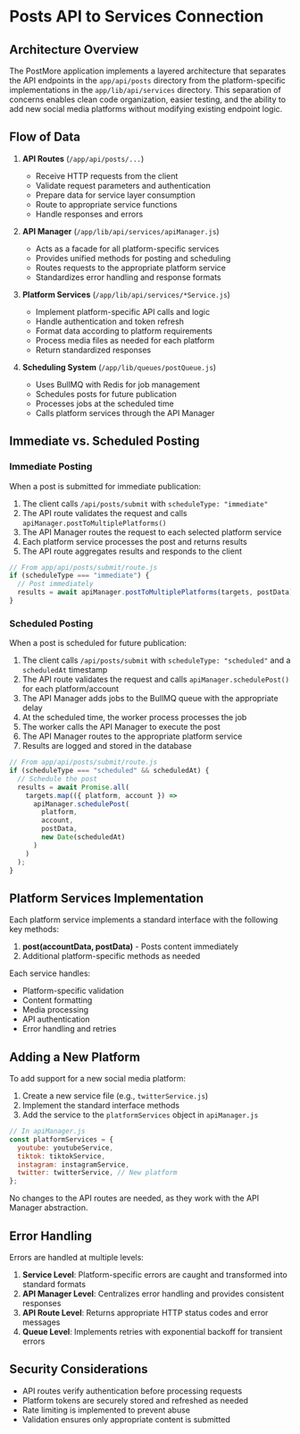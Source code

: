 # Posts API to Services Connection

## Architecture Overview

The PostMore application implements a layered architecture that separates the API endpoints in the `app/api/posts` directory from the platform-specific implementations in the `app/lib/api/services` directory. This separation of concerns enables clean code organization, easier testing, and the ability to add new social media platforms without modifying existing endpoint logic.

## Flow of Data

1. **API Routes** (`/app/api/posts/...`)

   - Receive HTTP requests from the client
   - Validate request parameters and authentication
   - Prepare data for service layer consumption
   - Route to appropriate service functions
   - Handle responses and errors

2. **API Manager** (`/app/lib/api/services/apiManager.js`)

   - Acts as a facade for all platform-specific services
   - Provides unified methods for posting and scheduling
   - Routes requests to the appropriate platform service
   - Standardizes error handling and response formats

3. **Platform Services** (`/app/lib/api/services/*Service.js`)

   - Implement platform-specific API calls and logic
   - Handle authentication and token refresh
   - Format data according to platform requirements
   - Process media files as needed for each platform
   - Return standardized responses

4. **Scheduling System** (`/app/lib/queues/postQueue.js`)
   - Uses BullMQ with Redis for job management
   - Schedules posts for future publication
   - Processes jobs at the scheduled time
   - Calls platform services through the API Manager

## Immediate vs. Scheduled Posting

### Immediate Posting

When a post is submitted for immediate publication:

1. The client calls `/api/posts/submit` with `scheduleType: "immediate"`
2. The API route validates the request and calls `apiManager.postToMultiplePlatforms()`
3. The API Manager routes the request to each selected platform service
4. Each platform service processes the post and returns results
5. The API route aggregates results and responds to the client

```javascript
// From app/api/posts/submit/route.js
if (scheduleType === "immediate") {
  // Post immediately
  results = await apiManager.postToMultiplePlatforms(targets, postData);
}
```

### Scheduled Posting

When a post is scheduled for future publication:

1. The client calls `/api/posts/submit` with `scheduleType: "scheduled"` and a `scheduledAt` timestamp
2. The API route validates the request and calls `apiManager.schedulePost()` for each platform/account
3. The API Manager adds jobs to the BullMQ queue with the appropriate delay
4. At the scheduled time, the worker process processes the job
5. The worker calls the API Manager to execute the post
6. The API Manager routes to the appropriate platform service
7. Results are logged and stored in the database

```javascript
// From app/api/posts/submit/route.js
if (scheduleType === "scheduled" && scheduledAt) {
  // Schedule the post
  results = await Promise.all(
    targets.map(({ platform, account }) =>
      apiManager.schedulePost(
        platform,
        account,
        postData,
        new Date(scheduledAt)
      )
    )
  );
}
```

## Platform Services Implementation

Each platform service implements a standard interface with the following key methods:

1. **post(accountData, postData)** - Posts content immediately
2. Additional platform-specific methods as needed

Each service handles:

- Platform-specific validation
- Content formatting
- Media processing
- API authentication
- Error handling and retries

## Adding a New Platform

To add support for a new social media platform:

1. Create a new service file (e.g., `twitterService.js`)
2. Implement the standard interface methods
3. Add the service to the `platformServices` object in `apiManager.js`

```javascript
// In apiManager.js
const platformServices = {
  youtube: youtubeService,
  tiktok: tiktokService,
  instagram: instagramService,
  twitter: twitterService, // New platform
};
```

No changes to the API routes are needed, as they work with the API Manager abstraction.

## Error Handling

Errors are handled at multiple levels:

1. **Service Level**: Platform-specific errors are caught and transformed into standard formats
2. **API Manager Level**: Centralizes error handling and provides consistent responses
3. **API Route Level**: Returns appropriate HTTP status codes and error messages
4. **Queue Level**: Implements retries with exponential backoff for transient errors

## Security Considerations

- API routes verify authentication before processing requests
- Platform tokens are securely stored and refreshed as needed
- Rate limiting is implemented to prevent abuse
- Validation ensures only appropriate content is submitted
